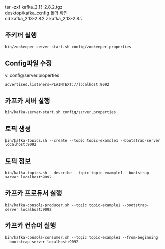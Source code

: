 tar -zxf kafka_2.13-2.8.2.tgz  
desktop/kafka_config 폴더 확인  
cd kafka_2.13-2.8.2
z kafka_2.13-2.8.2

## 주키퍼 실행
```
bin/zookeeper-server-start.sh config/zookeeper.properties
```

## Config파일 수정
vi config/server.properties
```
advertised.listeners=PLAINTEXT://localhost:9092
```

## 카프카 서버 실행
```
bin/kafka-server-start.sh config/server.properties
```

## 토픽 생성
```
bin/kafka-topics.sh --create --topic topic-example1 --bootstrap-server localhost:9092
```

## 토픽 정보
```
bin/kafka-topics.sh --describe --topic topic-example1 --bootstrap-server localhost:9092
```

## 카프카 프로듀서 실행
```
bin/kafka-console-producer.sh --topic topic-example1 --bootstrap-server localhost:9092
```

## 카프카 컨슈머 실행
```
bin/kafka-console-consumer.sh --topic topic-example1 --from-beginning --bootstrap-server localhost:9092
```
